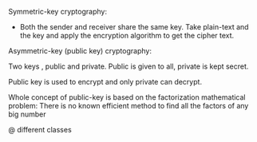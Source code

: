 Symmetric-key cryptography:

- Both the sender and receiver share the same key. Take plain-text and the key and apply the encryption algorithm to get the cipher text. 

Asymmetric-key (public key) cryptography:

Two keys , public and private. Public is given to all, private is kept secret.

Public key is used to encrypt and only private can decrypt.

  Whole concept of public-key is based on the factorization mathematical problem: There is no known efficient method to find all the factors of any big number


@ different classes 




































